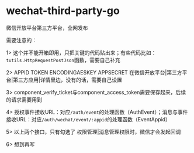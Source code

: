 # wechat-third-party-go
微信开放平台第三方平台，全网发布

需要注意的：

  1> 这个并不能开箱即用，只把关键的代码贴出来；有些代码比如：`tutils.HttpRequestPostJson`函数，需要自己补充
  
  2> APPID TOKEN ENCODINGAESKEY APPSECRET 在微信开放平台|第三方平台|第三方应用|详情里边，没有的话，需要自己设置
  
  3> component_verify_ticket与component_access_token需要保存起来，后续的请求需要用到
  
  4> 授权事件接收URL：对应`/auth/event`的处理函数（AuthEvent）；消息与事件接收URL：对应`/auth/wechat/event/:appid`的处理函数（EventAppid）
  
  5> 以上两个接口，只有勾选了 权限管理|消息管理权限时，微信才会发起回调
  
  6> 想到再写

